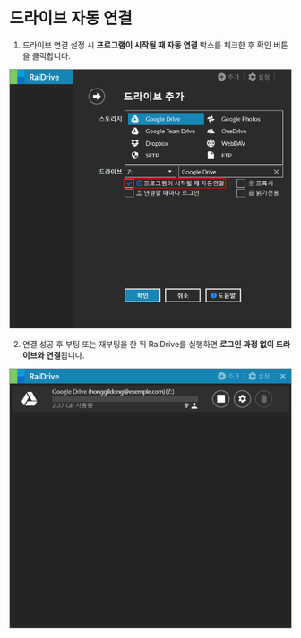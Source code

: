 # 드라이브 자동 연결

1. 드라이브 연결 설정 시 **프로그램이 시작될 때 자동 연결** 박스를 체크한 후 확인 버튼을 클릭합니다.  

![automatic](/automatic.PNG?raw=true)  

2. 연결 성공 후 부팅 또는 재부팅을 한 뒤 RaiDrive를 실행하면 **로그인 과정 없이 드라이브와 연결**됩니다.

![connection](/drive_connection.PNG?raw=true)  
